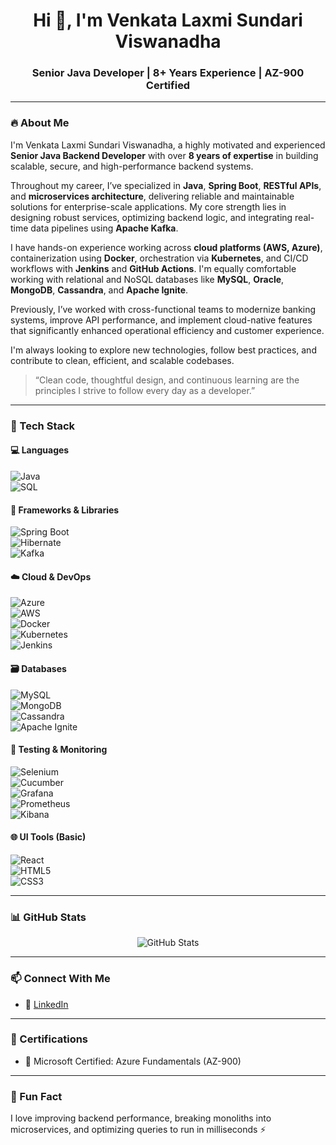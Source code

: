 <h1 align="center">Hi 👋, I'm Venkata Laxmi Sundari Viswanadha</h1>
<h3 align="center">Senior Java Developer | 8+ Years Experience | AZ-900 Certified</h3>

---


### 🔥 About Me

I'm Venkata Laxmi Sundari Viswanadha, a highly motivated and experienced **Senior Java Backend Developer** with over **8 years of expertise** in building scalable, secure, and high-performance backend systems.

Throughout my career, I’ve specialized in **Java**, **Spring Boot**, **RESTful APIs**, and **microservices architecture**, delivering reliable and maintainable solutions for enterprise-scale applications. My core strength lies in designing robust services, optimizing backend logic, and integrating real-time data pipelines using **Apache Kafka**.

I have hands-on experience working across **cloud platforms (AWS, Azure)**, containerization using **Docker**, orchestration via **Kubernetes**, and CI/CD workflows with **Jenkins** and **GitHub Actions**. I'm equally comfortable working with relational and NoSQL databases like **MySQL**, **Oracle**, **MongoDB**, **Cassandra**, and **Apache Ignite**.

Previously, I’ve worked with cross-functional teams to modernize banking systems, improve API performance, and implement cloud-native features that significantly enhanced operational efficiency and customer experience.

I'm always looking to explore new technologies, follow best practices, and contribute to clean, efficient, and scalable codebases.

> “Clean code, thoughtful design, and continuous learning are the principles I strive to follow every day as a developer.”

---


### 🧰 Tech Stack

#### 💻 Languages  
![Java](https://img.shields.io/badge/Java-ED8B00?style=flat-square&logo=java&logoColor=white)  
![SQL](https://img.shields.io/badge/SQL-003B57?style=flat-square&logo=postgresql&logoColor=white)  


#### 🧱 Frameworks & Libraries  
![Spring Boot](https://img.shields.io/badge/Spring_Boot-6DB33F?style=flat-square&logo=spring-boot&logoColor=white)  
![Hibernate](https://img.shields.io/badge/Hibernate-59666C?style=flat-square&logo=hibernate&logoColor=white)  
![Kafka](https://img.shields.io/badge/Kafka-231F20?style=flat-square&logo=apache-kafka&logoColor=white)

#### ☁️ Cloud & DevOps  
![Azure](https://img.shields.io/badge/Azure-0078D4?style=flat-square&logo=microsoft-azure&logoColor=white)  
![AWS](https://img.shields.io/badge/AWS-232F3E?style=flat-square&logo=amazon-aws&logoColor=white)  
![Docker](https://img.shields.io/badge/Docker-2496ED?style=flat-square&logo=docker&logoColor=white)  
![Kubernetes](https://img.shields.io/badge/Kubernetes-326CE5?style=flat-square&logo=kubernetes&logoColor=white)  
![Jenkins](https://img.shields.io/badge/Jenkins-D24939?style=flat-square&logo=jenkins&logoColor=white)

#### 🗃️ Databases  
![MySQL](https://img.shields.io/badge/MySQL-4479A1?style=flat-square&logo=mysql&logoColor=white)  
![MongoDB](https://img.shields.io/badge/MongoDB-47A248?style=flat-square&logo=mongodb&logoColor=white)  
![Cassandra](https://img.shields.io/badge/Cassandra-1287B1?style=flat-square&logo=apache-cassandra&logoColor=white)  
![Apache Ignite](https://img.shields.io/badge/Ignite-E34F26?style=flat-square&logo=apache&logoColor=white)

#### 🧪 Testing & Monitoring  
![Selenium](https://img.shields.io/badge/Selenium-43B02A?style=flat-square&logo=selenium&logoColor=white)  
![Cucumber](https://img.shields.io/badge/Cucumber-23D96C?style=flat-square&logo=cucumber&logoColor=white)  
![Grafana](https://img.shields.io/badge/Grafana-F46800?style=flat-square&logo=grafana&logoColor=white)  
![Prometheus](https://img.shields.io/badge/Prometheus-E6522C?style=flat-square&logo=prometheus&logoColor=white)  
![Kibana](https://img.shields.io/badge/Kibana-005571?style=flat-square&logo=kibana&logoColor=white)

#### 🌐 UI Tools (Basic)
![React](https://img.shields.io/badge/React-20232A?style=flat-square&logo=react&logoColor=61DAFB)  
![HTML5](https://img.shields.io/badge/HTML5-E34F26?style=flat-square&logo=html5&logoColor=white)  
![CSS3](https://img.shields.io/badge/CSS3-1572B6?style=flat-square&logo=css3&logoColor=white)

---

### 📊 GitHub Stats

<p align="center">
  <img src="https://github-readme-stats.vercel.app/api?username=LaxmiSundari&show_icons=true&theme=tokyonight" alt="GitHub Stats" />
</p>

---

### 📫 Connect With Me

- 🔗 [LinkedIn](https://www.linkedin.com/in/laxmi-sundari-033b62102/)
  
---

### 🏅 Certifications

- 📘 Microsoft Certified: Azure Fundamentals (AZ-900)

---

### 💬 Fun Fact

I love improving backend performance, breaking monoliths into microservices, and optimizing queries to run in milliseconds ⚡

